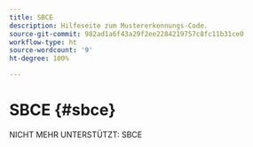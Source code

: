 ```yaml
---
title: SBCE
description: Hilfeseite zum Mustererkennungs-Code.
source-git-commit: 982ad1a6f43a29f2ee2284219757c8fc11b31ce0
workflow-type: ht
source-wordcount: '9'
ht-degree: 100%

---
```



# SBCE {#sbce}

NICHT MEHR UNTERSTÜTZT: SBCE
